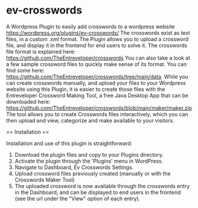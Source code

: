# ev-crosswords
A Wordpress Plugin to easily add crosswords to a wordpress website
https://wordpress.org/plugins/ev-crosswords/
The crosswords exist as text files, in a custom .xml format. The Plugin allows you 
to upload a crossword file, and display it in the frontend for end users to solve it.
The crosswords file format is explained here: 
https://github.com/TheEntreveloper/crosswords
You can also take a look at a few sample crossword files to quickly make sense
of its format. You can find some here: https://github.com/TheEntreveloper/crosswords/tree/main/data.
While you can create crosswords manually, and upload your files to your 
Wordpress website using this Plugin, it is easier to create those files with the 
Entreveloper Crossword Making Tool, a free Java Desktop App that can be downloaded 
here: https://github.com/TheEntreveloper/crosswords/blob/main/maker/maker.zip
The tool allows you to create Crosswords files interactively, which you can then upload and view, categorize and make available to your visitors.

== Installation ==

Installation and use of this plugin is straightforward:

1. Download the plugin files and copy to your Plugins directory.
2. Activate the plugin through the 'Plugins' menu in WordPress.
3. Navigate to Dashboard, Ev Crosswords Settings.
4. Upload crossword files previously created (manually or with the Crosswords Maker Tool)
5. The uploaded crossword is now available through the crosswords entry in the Dashboard, and 
can be displayed to end users in the frontend (see the url under the "View" option of each entry). 
